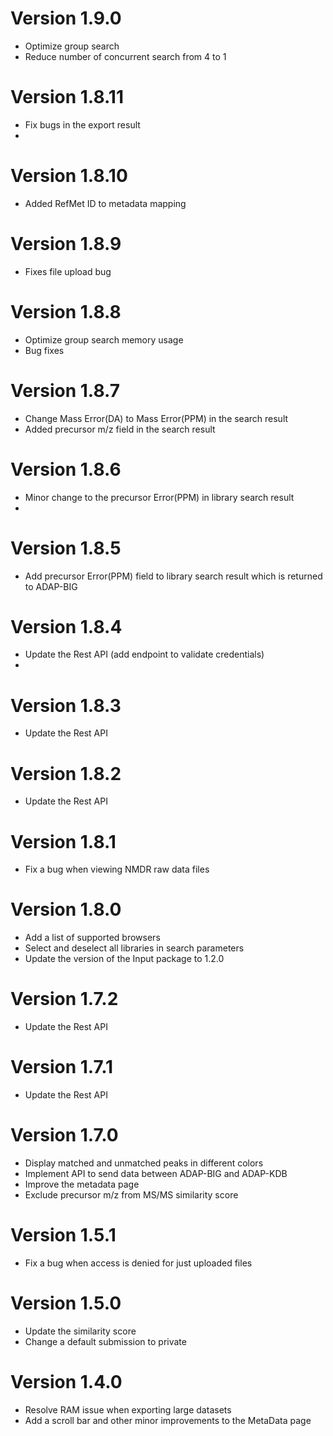 # Version 1.9.0
- Optimize group search
- Reduce number of concurrent search from 4 to 1

# Version 1.8.11
- Fix bugs in the export result
- 
# Version 1.8.10
- Added RefMet ID to metadata mapping

# Version 1.8.9
- Fixes file upload bug 

# Version 1.8.8
- Optimize group search memory usage 
- Bug fixes 

# Version 1.8.7
- Change Mass Error(DA) to Mass Error(PPM) in the search result
- Added precursor m/z field in the search result

# Version 1.8.6
- Minor change to the precursor Error(PPM) in library search result 
- 
# Version 1.8.5
- Add precursor Error(PPM) field to library search result which is returned to ADAP-BIG

# Version 1.8.4
- Update the Rest API (add endpoint to validate credentials)
- 
# Version 1.8.3
- Update the Rest API

# Version 1.8.2
- Update the Rest API

# Version 1.8.1
- Fix a bug when viewing NMDR raw data files

# Version 1.8.0
- Add a list of supported browsers
- Select and deselect all libraries in search parameters
- Update the version of the Input package to 1.2.0

# Version 1.7.2
- Update the Rest API

# Version 1.7.1
- Update the Rest API

# Version 1.7.0
- Display matched and unmatched peaks in different colors
- Implement API to send data between ADAP-BIG and ADAP-KDB
- Improve the metadata page
- Exclude precursor m/z from MS/MS similarity score

# Version 1.5.1
- Fix a bug when access is denied for just uploaded files

# Version 1.5.0
- Update the similarity score
- Change a default submission to private

# Version 1.4.0
- Resolve RAM issue when exporting large datasets
- Add a scroll bar and other minor improvements to the MetaData page
